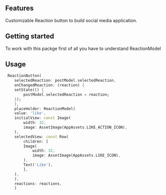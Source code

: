 ## Features

Customizable Reaction button to build social media application.

## Getting started

To work with this packge first of all you have to understand ReactionModel

## Usage


```dart
 ReactionButton(
    selectedReaction: postModel.selectedReaction,
    onChangedReaction: (reaction) {
    setState(() {
        postModel.selectedReaction = reaction;
    });
    },
    placeHolder: ReactionModel(
    value: 'like',
    initialView: const Image(
        width: 32,
        image: AssetImage(AppAssets.LIKE_ACTION_ICON),
    ),
    selectedView: const Row(
        children: [
        Image(
            width: 32,
            image: AssetImage(AppAssets.LIKE_ICON),
        ),
        Text('Like'),
        ],
    ),
    ),
    reactions: reactions,
    )
```